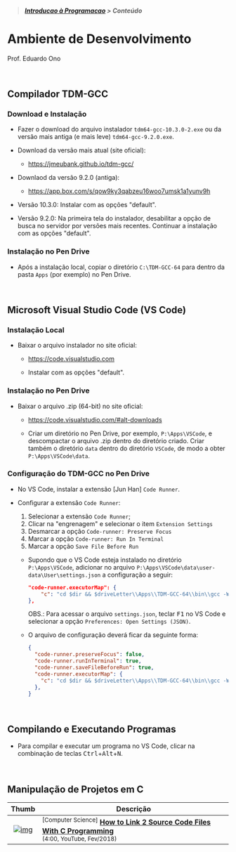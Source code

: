 > <h5><a href="https://github.com/eduardo-ono/Introducao-a-Programacao">Introducao à Programacao</a> > Conteúdo</h5>

# Ambiente de Desenvolvimento

Prof. Eduardo Ono

<br>

## Compilador TDM-GCC

### Download e Instalação

* Fazer o download do arquivo instalador `tdm64-gcc-10.3.0-2.exe` ou da versão mais antiga (e mais leve) `tdm64-gcc-9.2.0.exe`.

* Download da versão mais atual (site oficial):

  * https://jmeubank.github.io/tdm-gcc/

* Downlaod da versão 9.2.0 (antiga):

  * https://app.box.com/s/qow9ky3qabzeu16woo7umsk1a1yunv9h

* Versão 10.3.0: Instalar com as opções "default".

* Versão 9.2.0: Na primeira tela do instalador, desabilitar a opção de busca no servidor por versões mais recentes. Continuar a instalação com as opções "default".

### Instalação no Pen Drive

* Após a instalação local, copiar o diretório `C:\TDM-GCC-64` para dentro da pasta `Apps` (por exemplo) no Pen Drive.

<br>

## Microsoft Visual Studio Code (VS Code)

### Instalação Local

* Baixar o arquivo instalador no site oficial:

  * https://code.visualstudio.com

  * Instalar com as opções "default".

### Instalação no Pen Drive

* Baixar o arquivo .zip (64-bit) no site oficial:

  * https://code.visualstudio.com/#alt-downloads
  
  * Criar um diretório no Pen Drive, por exemplo, `P:\Apps\VSCode`, e descompactar o arquivo .zip dentro do diretório criado. Criar também o diretório `data` dentro do diretório `VSCode`, de modo a obter `P:\Apps\VSCode\data`.

### Configuração do TDM-GCC no Pen Drive

* No VS Code, instalar a extensão [Jun Han] `Code Runner`.

* Configurar a extensão `Code Runner`:

  1. Selecionar a extensão `Code Runner`;
  1. Clicar na "engrenagem" e selecionar o item `Extension Settings`
  1. Desmarcar a opção `Code-runner: Preserve Focus`
  1. Marcar a opção `Code-runner: Run In Terminal`
  1. Marcar a opção `Save File Before Run`

  * Supondo que o VS Code esteja instalado no diretório `P:\Apps\VSCode`, adicionar no arquivo `P:\Apps\VSCode\data\user-data\User\settings.json` a configuração a seguir:

    ```json
    "code-runner.executorMap": {
        "c": "cd $dir && $driveLetter\\Apps\\TDM-GCC-64\\bin\\gcc -Wall -o $fileNameWithoutExt $fileName && $dir$fileNameWithoutExt",
    },
    ```
    OBS.: Para acessar o arquivo `settings.json`, teclar <kbd>F1</kbd> no VS Code e selecionar a opção `Preferences: Open Settings (JSON)`.

  * O arquivo de configuração deverá ficar da seguinte forma:

    ```json
    {
      "code-runner.preserveFocus": false,
      "code-runner.runInTerminal": true,
      "code-runner.saveFileBeforeRun": true,
      "code-runner.executorMap": {
        "c": "cd $dir && $driveLetter\\Apps\\TDM-GCC-64\\bin\\gcc -Wall -o $fileNameWithoutExt $fileName && $dir$fileNameWithoutExt",
      },
    }
    ```

<br>

## Compilando e Executando Programas

* Para compilar e executar um programa no VS Code, clicar na combinação de teclas <kbd>Ctrl</kbd>+<kbd>Alt</kbd>+<kbd>N</kbd>.

<br>

## Manipulação de Projetos em C

| Thumb | Descrição |
| :-: | --- |
| [![img](https://img.youtube.com/vi/IUylyTdX_8A/default.jpg)](https://www.youtube.com/watch?v=IUylyTdX_8A) | <sup>[Computer Science]</sup> [__How to Link 2 Source Code Files With C Programming__](https://www.youtube.com/watch?v=IUylyTdX_8A)<br> <sub>(4:00, YouTube, Fev/2018)</sub>

<br>
